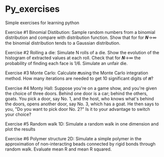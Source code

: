 # Py_exercises
Simple exercises for learning python

Exercise #1 Binomial Distibution:
Sample random numbers from a binomial distribution and compare with distribution function. Show that for for 𝑵→∞ the binomial distribution tends to a Gaussian distribution.

Exercise #2 Rolling a die:
Simulate N rolls of a die. Show the evolution of the histogram of extracted values at each roll. Check that for 𝑵→∞ the probability of finding each face is 1/6. Simulate an unfair die.

Exercise #3 Monte Carlo:
Calculate 𝝅using the Monte Carlo integration method. How many iterations are needed to get 10 significant digits of 𝝅?

Exercise #4 Monty Hall:
Suppose you're on a game show, and you're given the choice of three doors. Behind one door is a car; behind the others, goats. You pick a door, say No. 1, and the host, who knows what's behind the doors, opens another door, say No. 3, which has a goat.
He then says to you, "Do you want to pick door No. 2?" Is it to your advantage to switch your choice?

Exercise #5 Random walk 1D:
Simulate a random walk in one dimension and plot the results

Exercise #6 Polymer structure 2D:
Simulate a simple polymer in the approximation of non-interacting beads connected by rigid bonds through random walk. Evaluate
mean R and mean R squared.


